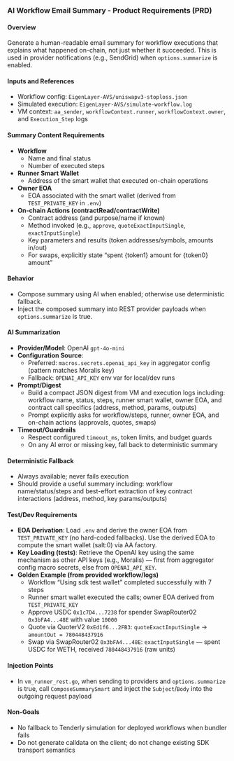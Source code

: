 ### AI Workflow Email Summary - Product Requirements (PRD)

#### Overview
Generate a human-readable email summary for workflow executions that explains what happened on-chain, not just whether it succeeded. This is used in provider notifications (e.g., SendGrid) when `options.summarize` is enabled.

#### Inputs and References
- Workflow config: `EigenLayer-AVS/uniswapv3-stoploss.json`
- Simulated execution: `EigenLayer-AVS/simulate-workflow.log`
- VM context: `aa_sender`, `workflowContext.runner`, `workflowContext.owner`, and `Execution_Step` logs

#### Summary Content Requirements
- **Workflow**
  - Name and final status
  - Number of executed steps
- **Runner Smart Wallet**
  - Address of the smart wallet that executed on-chain operations
- **Owner EOA**
  - EOA associated with the smart wallet (derived from `TEST_PRIVATE_KEY` in `.env`)
- **On-chain Actions (contractRead/contractWrite)**
  - Contract address (and purpose/name if known)
  - Method invoked (e.g., `approve`, `quoteExactInputSingle`, `exactInputSingle`)
  - Key parameters and results (token addresses/symbols, amounts in/out)
  - For swaps, explicitly state “spent {token1} amount for {token0} amount”

#### Behavior
- Compose summary using AI when enabled; otherwise use deterministic fallback.
- Inject the composed summary into REST provider payloads when `options.summarize` is true.

#### AI Summarization
- **Provider/Model**: OpenAI `gpt-4o-mini`
- **Configuration Source**:
  - Preferred: `macros.secrets.openai_api_key` in aggregator config (pattern matches Moralis key)
  - Fallback: `OPENAI_API_KEY` env var for local/dev runs
- **Prompt/Digest**
  - Build a compact JSON digest from VM and execution logs including: workflow name, status, steps, runner smart wallet, owner EOA, and contract call specifics (address, method, params, outputs)
  - Prompt explicitly asks for workflow/steps, runner, owner EOA, and on-chain actions (approvals, quotes, swaps)
- **Timeout/Guardrails**
  - Respect configured `timeout_ms`, token limits, and budget guards
  - On any AI error or missing key, fall back to deterministic summary

#### Deterministic Fallback
- Always available; never fails execution
- Should provide a useful summary including: workflow name/status/steps and best-effort extraction of key contract interactions (address, method, key params/outputs)

#### Test/Dev Requirements
- **EOA Derivation**: Load `.env` and derive the owner EOA from `TEST_PRIVATE_KEY` (no hard-coded fallbacks). Use the derived EOA to compute the smart wallet (salt:0) via AA factory.
- **Key Loading (tests)**: Retrieve the OpenAI key using the same mechanism as other API keys (e.g., Moralis) — first from aggregator config macro secrets, else from `OPENAI_API_KEY`.
- **Golden Example (from provided workflow/logs)**
  - Workflow “Using sdk test wallet” completed successfully with 7 steps
  - Runner smart wallet executed the calls; owner EOA derived from `TEST_PRIVATE_KEY`
  - Approve USDC `0x1c7D4...7238` for spender SwapRouter02 `0x3bFA4...48E` with value `10000`
  - Quote via QuoterV2 `0xEd1f6...2FB3`: `quoteExactInputSingle` → `amountOut = 780448437916`
  - Swap via SwapRouter02 `0x3bFA4...48E`: `exactInputSingle` — spent USDC for WETH, received `780448437916` (raw units)

#### Injection Points
- In `vm_runner_rest.go`, when sending to providers and `options.summarize` is true, call `ComposeSummarySmart` and inject the `Subject`/`Body` into the outgoing request payload

#### Non-Goals
- No fallback to Tenderly simulation for deployed workflows when bundler fails
- Do not generate calldata on the client; do not change existing SDK transport semantics


